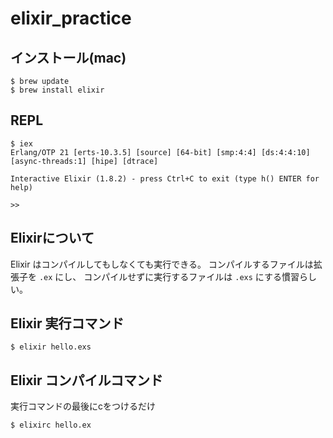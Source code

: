 # elixir_practice

## インストール(mac)

```
$ brew update
$ brew install elixir
```

## REPL
```
$ iex
Erlang/OTP 21 [erts-10.3.5] [source] [64-bit] [smp:4:4] [ds:4:4:10] [async-threads:1] [hipe] [dtrace]

Interactive Elixir (1.8.2) - press Ctrl+C to exit (type h() ENTER for help)

>>
```

## Elixirについて
Elixir はコンパイルしてもしなくても実行できる。
コンパイルするファイルは拡張子を `.ex` にし、
コンパイルせずに実行するファイルは `.exs` にする慣習らしい。

## Elixir 実行コマンド

```
$ elixir hello.exs
```

## Elixir コンパイルコマンド

実行コマンドの最後にcをつけるだけ

```
$ elixirc hello.ex
```